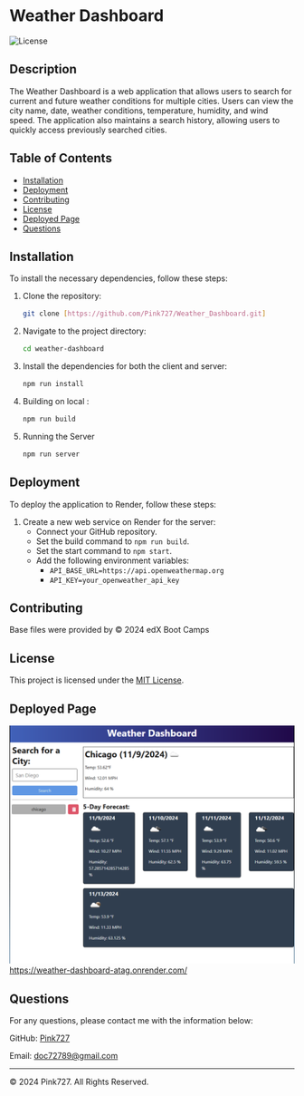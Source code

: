 # Weather Dashboard

![License](https://img.shields.io/badge/license-MIT-blue.svg)

## Description

The Weather Dashboard is a web application that allows users to search for current and future weather conditions for multiple cities. Users can view the city name, date, weather conditions, temperature, humidity, and wind speed. The application also maintains a search history, allowing users to quickly access previously searched cities.

## Table of Contents
- [Installation](#installation)
- [Deployment](#deployment)
- [Contributing](#contributing)
- [License](#license)
- [Deployed Page](#deployed-page)
- [Questions](#questions)

## Installation

To install the necessary dependencies, follow these steps:

1. Clone the repository:
    ```bash
    git clone [https://github.com/Pink727/Weather_Dashboard.git]
    ```
2. Navigate to the project directory:
    ```bash
    cd weather-dashboard
    ```
3. Install the dependencies for both the client and server:
    ```bash
    npm run install
    ```
4. Building on local  :
    ```bash
    npm run build
    ```
5. Running the Server
    ```bash
    npm run server
    ```

## Deployment

To deploy the application to Render, follow these steps:

1. Create a new web service on Render for the server:
    - Connect your GitHub repository.
    - Set the build command to `npm run build`.
    - Set the start command to `npm start`.
    - Add the following environment variables:
        - `API_BASE_URL=https://api.openweathermap.org`
        - `API_KEY=your_openweather_api_key`

## Contributing

Base files were provided by © 2024 edX Boot Camps

## License
This project is licensed under the [MIT License](https://opensource.org/license/mit).

## Deployed Page
![deployed page](img/deployed_page.PNG)
https://weather-dashboard-atag.onrender.com/

## Questions
For any questions, please contact me with the information below:

GitHub: [Pink727](https://github.com/Pink727)

Email: doc72789@gmail.com

____________________________________
© 2024 Pink727. All Rights Reserved.
